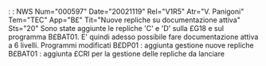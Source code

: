  :  : NWS Num="000597" Date="20021119" Rel="V1R5" Atr="V. Panigoni" Tem="TEC" App="B£" Tit="Nuove repliche su documentazione attiva" Sts="20"
Sono state aggiunte le repliche 'C' e 'D' sulla £G18 e sul programma B£BAT01.
E' quindi adesso possibile fare documentazione attiva a 6 livelli.
Programmi modificati
B£DP01 :  aggiunta gestione nuove repliche
B£BAT01 :  aggiunta £CRI per la gestione delle repliche da lanciare

